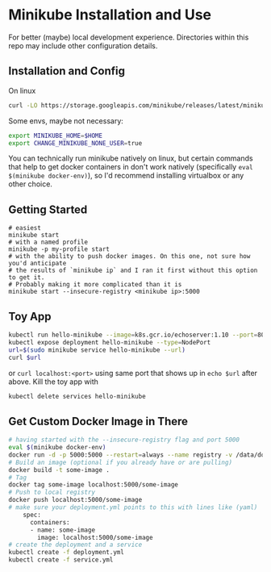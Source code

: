 # Minikube Installation and Use 

For better (maybe) local development experience. Directories within this repo may include other configuration details.

## Installation and Config
On linux
```sh
curl -LO https://storage.googleapis.com/minikube/releases/latest/minikube-linux-amd64 && sudo install minikube-linux-amd64 /usr/local/bin/minikube
```
Some envs, maybe not necessary:
```sh
export MINIKUBE_HOME=$HOME
export CHANGE_MINIKUBE_NONE_USER=true
```
You can technically run minikube natively on linux, but certain commands that help to get docker containers in don't work natively (specifically `eval $(minikube docker-env)`), so I'd recommend installing virtualbox or any other choice.

## Getting Started
```
# easiest
minikube start
# with a named profile
minikube -p my-profile start
# with the ability to push docker images. On this one, not sure how you'd anticipate
# the results of `minikube ip` and I ran it first without this option to get it.
# Probably making it more complicated than it is
minikube start --insecure-registry <minikube ip>:5000
```

## Toy App
```sh
kubectl run hello-minikube --image=k8s.gcr.io/echoserver:1.10 --port=8080
kubectl expose deployment hello-minikube --type=NodePort
url=$(sudo minikube service hello-minikube --url)
curl $url
```
or `curl localhost:<port>` using same port that shows up in `echo $url` after above.
Kill the toy app with
```sh
kubectl delete services hello-minikube
```

## Get Custom Docker Image in There
```sh
# having started with the --insecure-registry flag and port 5000
eval $(minikube docker-env)
docker run -d -p 5000:5000 --restart=always --name registry -v /data/docker-registry:/var/lib/registry registry:2
# Build an image (optional if you already have or are pulling)
docker build -t some-image .
# Tag
docker tag some-image localhost:5000/some-image
# Push to local registry
docker push localhost:5000/some-image
# make sure your deployment.yml points to this with lines like (yaml)
    spec:
      containers:
      - name: some-image
        image: localhost:5000/some-image
# create the deployment and a service
kubectl create -f deployment.yml
kubectl create -f service.yml
```
